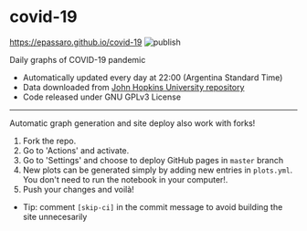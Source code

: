 # covid-19

https://epassaro.github.io/covid-19 ![publish](https://github.com/epassaro/covid-19/workflows/publish/badge.svg)

Daily graphs of COVID-19 pandemic

- Automatically updated every day at 22:00 (Argentina Standard Time)
- Data downloaded from [John Hopkins University repository](https://github.com/CSSEGISandData/COVID-19)
- Code released under GNU GPLv3 License

---
Automatic graph generation and site deploy also work with forks!

1. Fork the repo. 
2. Go to 'Actions' and activate. 
3. Go to 'Settings' and choose to deploy GitHub pages in `master` branch
4. New plots can be generated simply by adding new entries in `plots.yml`. You don't need to run the notebook in your computer!.
5. Push your changes and voilà!
- Tip: comment `[skip-ci]` in the commit message to avoid building the site unnecesarily